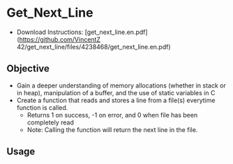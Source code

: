 # Get_Next_Line
* Download Instructions: [get_next_line.en.pdf](https://github.com/VincentZ 42/get_next_line/files/4238468/get_next_line.en.pdf)

## Objective
* Gain a deeper understanding of memory allocations (whether in stack or in heap), manipulation of a buffer, and the use of static variables in C
* Create a function that reads and stores a line from a file(s) everytime function is called.
  * Returns 1 on success, -1 on error, and 0 when file has been completely read
  * Note: Calling the function will return the next line in the file. 

## Usage
